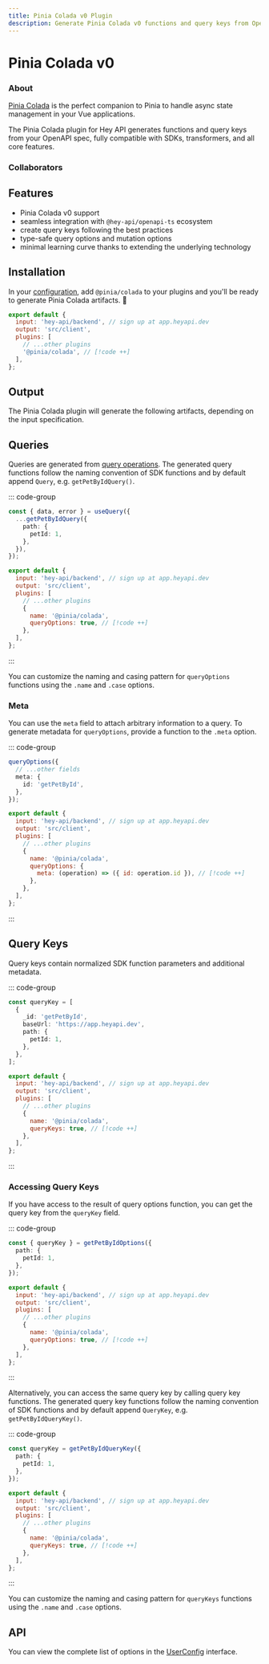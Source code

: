 ```yaml
---
title: Pinia Colada v0 Plugin
description: Generate Pinia Colada v0 functions and query keys from OpenAPI with the Pinia Colada plugin for openapi-ts. Fully compatible with validators, transformers, and all core features.
---
```


<script setup lang="ts">
import AuthorsList from '@components/AuthorsList.vue';
import Heading from '@components/Heading.vue';
import VersionLabel from '@components/VersionLabel.vue';
import { joshHemphill, sebastiaanWouters } from '@data/people.js';
</script>

<Heading>
  <h1>Pinia Colada<span class="sr-only"> v0</span></h1>
  <VersionLabel value="v0" />
</Heading>

### About

[Pinia Colada](https://pinia-colada.esm.dev) is the perfect companion to Pinia to handle async state management in your Vue applications.

The Pinia Colada plugin for Hey API generates functions and query keys from your OpenAPI spec, fully compatible with SDKs, transformers, and all core features.

### Collaborators

<AuthorsList :people="[joshHemphill, sebastiaanWouters]" />

## Features

- Pinia Colada v0 support
- seamless integration with `@hey-api/openapi-ts` ecosystem
- create query keys following the best practices
- type-safe query options and mutation options
- minimal learning curve thanks to extending the underlying technology

## Installation

In your [configuration](/openapi-ts/get-started), add `@pinia/colada` to your plugins and you'll be ready to generate Pinia Colada artifacts. :tada:

```js
export default {
  input: 'hey-api/backend', // sign up at app.heyapi.dev
  output: 'src/client',
  plugins: [
    // ...other plugins
    '@pinia/colada', // [!code ++]
  ],
};
```

## Output

The Pinia Colada plugin will generate the following artifacts, depending on the input specification.

## Queries

Queries are generated from [query operations](/openapi-ts/configuration/parser#hooks-query-operations). The generated query functions follow the naming convention of SDK functions and by default append `Query`, e.g. `getPetByIdQuery()`.

::: code-group

```ts [example]
const { data, error } = useQuery({
  ...getPetByIdQuery({
    path: {
      petId: 1,
    },
  }),
});
```

```js [config]
export default {
  input: 'hey-api/backend', // sign up at app.heyapi.dev
  output: 'src/client',
  plugins: [
    // ...other plugins
    {
      name: '@pinia/colada',
      queryOptions: true, // [!code ++]
    },
  ],
};
```

:::

You can customize the naming and casing pattern for `queryOptions` functions using the `.name` and `.case` options.

### Meta

You can use the `meta` field to attach arbitrary information to a query. To generate metadata for `queryOptions`, provide a function to the `.meta` option.

::: code-group

```ts [example]
queryOptions({
  // ...other fields
  meta: {
    id: 'getPetById',
  },
});
```

```js [config]
export default {
  input: 'hey-api/backend', // sign up at app.heyapi.dev
  output: 'src/client',
  plugins: [
    // ...other plugins
    {
      name: '@pinia/colada',
      queryOptions: {
        meta: (operation) => ({ id: operation.id }), // [!code ++]
      },
    },
  ],
};
```

:::

## Query Keys

Query keys contain normalized SDK function parameters and additional metadata.

::: code-group

```ts [example]
const queryKey = [
  {
    _id: 'getPetById',
    baseUrl: 'https://app.heyapi.dev',
    path: {
      petId: 1,
    },
  },
];
```

```js [config]
export default {
  input: 'hey-api/backend', // sign up at app.heyapi.dev
  output: 'src/client',
  plugins: [
    // ...other plugins
    {
      name: '@pinia/colada',
      queryKeys: true, // [!code ++]
    },
  ],
};
```

:::

### Accessing Query Keys

If you have access to the result of query options function, you can get the query key from the `queryKey` field.

::: code-group

```ts [example]
const { queryKey } = getPetByIdOptions({
  path: {
    petId: 1,
  },
});
```

```js [config]
export default {
  input: 'hey-api/backend', // sign up at app.heyapi.dev
  output: 'src/client',
  plugins: [
    // ...other plugins
    {
      name: '@pinia/colada',
      queryOptions: true, // [!code ++]
    },
  ],
};
```

:::

Alternatively, you can access the same query key by calling query key functions. The generated query key functions follow the naming convention of SDK functions and by default append `QueryKey`, e.g. `getPetByIdQueryKey()`.

::: code-group

```ts [example]
const queryKey = getPetByIdQueryKey({
  path: {
    petId: 1,
  },
});
```

```js [config]
export default {
  input: 'hey-api/backend', // sign up at app.heyapi.dev
  output: 'src/client',
  plugins: [
    // ...other plugins
    {
      name: '@pinia/colada',
      queryKeys: true, // [!code ++]
    },
  ],
};
```

:::

You can customize the naming and casing pattern for `queryKeys` functions using the `.name` and `.case` options.

## API

You can view the complete list of options in the [UserConfig](https://github.com/hey-api/openapi-ts/blob/main/packages/openapi-ts/src/plugins/@pinia/colada/types.d.ts) interface.

<!--@include: ../../partials/examples.md-->
<!--@include: ../../partials/sponsors.md-->
